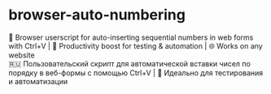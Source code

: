 # browser-auto-numbering
🔢 Browser userscript for auto-inserting sequential numbers in web forms with Ctrl+V | 🚀 Productivity boost for testing &amp; automation | 🌐 Works on any website  
🇷🇺 Пользовательский скрипт для автоматической вставки чисел по порядку в веб-формы с помощью Ctrl+V | 🎯 Идеально для тестирования и автоматизации

